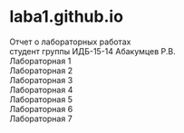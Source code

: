 # laba1.github.io  
Отчет о лабораторных работах  
студент группы ИДБ-15-14 Абакумцев Р.В.  
Лабораторная 1  
Лабораторная 2  
Лабораторная 3  
Лабораторная 4  
Лабораторная 5  
Лабораторная 6  
Лабораторная 7  
